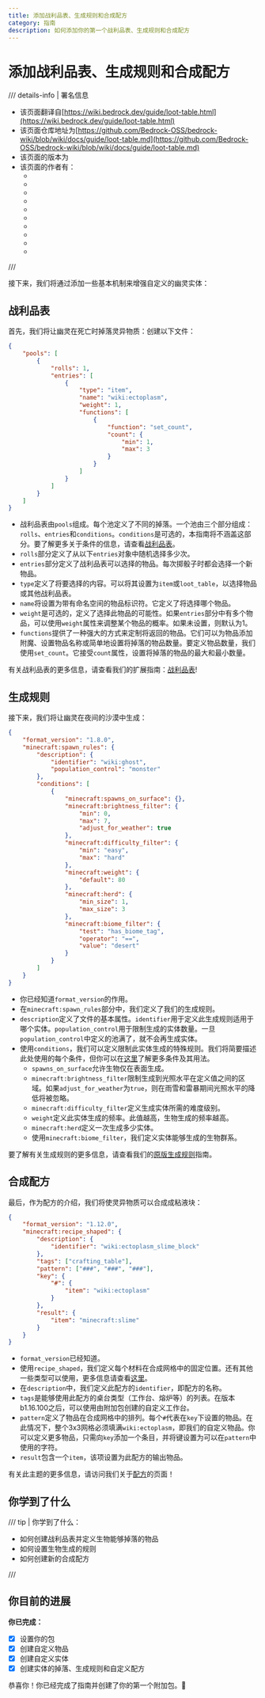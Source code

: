 ```yaml
---
title: 添加战利品表、生成规则和合成配方
category: 指南
description: 如何添加你的第一个战利品表、生成规则和合成配方
---
```


# 添加战利品表、生成规则和合成配方

/// details-info | 署名信息
- 该页面翻译自[https://wiki.bedrock.dev/guide/loot-table.html](https://wiki.bedrock.dev/guide/loot-table.html)
- 该页面仓库地址为[https://github.com/Bedrock-OSS/bedrock-wiki/blob/wiki/docs/guide/loot-table.md](https://github.com/Bedrock-OSS/bedrock-wiki/blob/wiki/docs/guide/loot-table.md)
- 该页面的版本为<!-- md:samp Bedrock-OSS/bedrock-wiki@991bc8ccbc8aa7db2b4015eb05d03c92c3c91145 -->
- 该页面的作者有：
    - <!-- md:samp @KaiFireborn -->
    - <!-- md:samp @SirLich -->
    - <!-- md:samp @sermah -->
    - <!-- md:samp @cda94581 -->
    - <!-- md:samp @Ultr4Anubis -->
    - <!-- md:samp @TheItsNameless -->
    - <!-- md:samp @Ciosciaa -->
    - <!-- md:samp @MedicalJewel105 -->
    - <!-- md:samp @ChibiMango -->
    - <!-- md:samp @FrankyRay -->
///

接下来，我们将通过添加一些基本机制来增强自定义的幽灵实体：

## 战利品表

首先，我们将让幽灵在死亡时掉落灵异物质：创建以下文件：

```json title="BP/loot_tables/entities/ghost.json"
{
    "pools": [
        {
            "rolls": 1,
            "entries": [
                {
                    "type": "item",
                    "name": "wiki:ectoplasm",
                    "weight": 1,
                    "functions": [
                        {
                            "function": "set_count",
                            "count": {
                                "min": 1,
                                "max": 3
                            }
                        }
                    ]
                }
            ]
        }
    ]
}
```

-   战利品表由`pools`组成。每个池定义了不同的掉落。一个池由三个部分组成：`rolls`、`entries`和`conditions`。`conditions`是可选的，本指南将不涵盖这部分。要了解更多关于条件的信息，请查看[战利品表](../loot/loot-tables.md)。
-   `rolls`部分定义了从以下`entries`对象中随机选择多少次。
-   `entries`部分定义了战利品表可以选择的物品。每次掷骰子时都会选择一个新物品。
-   `type`定义了将要选择的内容。可以将其设置为`item`或`loot_table`，以选择物品或其他战利品表。
-   `name`将设置为带有命名空间的物品标识符。它定义了将选择哪个物品。
-   `weight`是可选的，定义了选择此物品的可能性。如果`entries`部分中有多个物品，可以使用`weight`属性来调整某个物品的概率。如果未设置，则默认为1。
-   `functions`提供了一种强大的方式来定制将返回的物品。它们可以为物品添加附魔、设置物品名称或简单地设置将掉落的物品数量。要定义物品数量，我们使用`set_count`。它接受`count`属性，设置将掉落的物品的最大和最小数量。

有关战利品表的更多信息，请查看我们的扩展指南：[战利品表](../loot/loot-tables.md)!

## 生成规则

接下来，我们将让幽灵在夜间的沙漠中生成：

```json title="BP/spawn_rules/ghost.json"
{
    "format_version": "1.8.0",
    "minecraft:spawn_rules": {
        "description": {
            "identifier": "wiki:ghost",
            "population_control": "monster"
        },
        "conditions": [
            {
                "minecraft:spawns_on_surface": {},
                "minecraft:brightness_filter": {
                    "min": 0,
                    "max": 7,
                    "adjust_for_weather": true
                },
                "minecraft:difficulty_filter": {
                    "min": "easy",
                    "max": "hard"
                },
                "minecraft:weight": {
                    "default": 80
                },
                "minecraft:herd": {
                    "min_size": 1,
                    "max_size": 3
                },
                "minecraft:biome_filter": {
                    "test": "has_biome_tag",
                    "operator": "==",
                    "value": "desert"
                }
            }
        ]
    }
}
```

-   你已经知道`format_version`的作用。
-   在`minecraft:spawn_rules`部分中，我们定义了我们的生成规则。
-   `description`定义了文件的基本属性。`identifier`用于定义此生成规则适用于哪个实体。`population_control`用于限制生成的实体数量。一旦`population_control`中定义的池满了，就不会再生成实体。
-   使用`conditions`，我们可以定义限制此实体生成的特殊规则。我们将简要描述此处使用的每个条件，但你可以在[这里](../entities/vanilla-usage-spawn-rules.md)了解更多条件及其用法。
    -   `spawns_on_surface`允许生物仅在表面生成。
    -   `minecraft:brightness_filter`限制生成到光照水平在定义值之间的区域。如果`adjust_for_weather`为`true`，则在雨雪和雷暴期间光照水平的降低将被忽略。
    -   `minecraft:difficulty_filter`定义生成实体所需的难度级别。
    -   `weight`定义此实体生成的频率。此值越高，生物生成的频率越高。
    -   `minecraft:herd`定义一次生成多少实体。
    -   使用`minecraft:biome_filter`，我们定义实体能够生成的生物群系。

要了解有关生成规则的更多信息，请查看我们的[原版生成规则](../entities/vanilla-usage-spawn-rules.md)指南。

## 合成配方

最后，作为配方的介绍，我们将使灵异物质可以合成成粘液块：

```json title="BP/recipes/ectoplasm_slime_blocks.json"
{
    "format_version": "1.12.0",
    "minecraft:recipe_shaped": {
        "description": {
            "identifier": "wiki:ectoplasm_slime_block"
        },
        "tags": ["crafting_table"],
        "pattern": ["###", "###", "###"],
        "key": {
            "#": {
                "item": "wiki:ectoplasm"
            }
        },
        "result": {
            "item": "minecraft:slime"
        }
    }
}
```

-   `format_version`已经知道。
-   使用`recipe_shaped`，我们定义每个材料在合成网格中的固定位置。还有其他一些类型可以使用，更多信息请查看[这里](../loot/recipes.md)。
-   在`description`中，我们定义此配方的`identifier`，即配方的名称。
-   `tags`是能够使用此配方的桌台类型（工作台、熔炉等）的列表。在版本b1.16.100之后，可以使用由附加包创建的自定义工作台。
-   `pattern`定义了物品在合成网格中的排列。每个`#`代表在`key`下设置的物品。在此情况下，整个3x3网格必须填满`wiki:ectoplasm`，即我们的自定义物品。你可以定义更多物品，只需向`key`添加一个条目，并将键设置为可以在`pattern`中使用的字符。
-   `result`包含一个`item`，该项设置为此配方的输出物品。

有关此主题的更多信息，请访问我们关于[配方](../loot/recipes.md)的页面！

## 你学到了什么

/// tip | 你学到了什么：

-   如何创建战利品表并定义生物能够掉落的物品
-   如何设置生物生成的规则
-   如何创建新的合成配方

///

## 你目前的进展

**你已完成：**

-   [x] 设置你的包
-   [x] 创建自定义物品
-   [x] 创建自定义实体
-   [x] 创建实体的掉落、生成规则和自定义配方

恭喜你！你已经完成了指南并创建了你的第一个附加包。🎉
